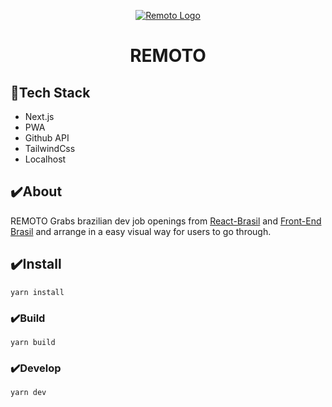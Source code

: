 <p align="center">
    <a align="center" href="https://remoto.vercel.app/" target="__blank">
        <img src="https://user-images.githubusercontent.com/13293669/130333820-54903c08-9b57-469e-bd10-8756f7540205.png" alt="Remoto Logo">
    </a>
</p>
<h1 align="center">REMOTO</h1>

## 🚀Tech Stack

- Next.js
- PWA
- Github API
- TailwindCss
- Localhost

## ✔️About

REMOTO Grabs brazilian dev job openings from [React-Brasil]("https://github.com/react-brasil/vagas") and [Front-End Brasil]("https://github.com/frontendbr/vagas") and arrange in a easy visual way for users to go through.

## ✔️Install

```
yarn install
```

### ✔️Build

```
yarn build
```

### ✔️Develop

```
yarn dev
```

<!--
-todo
Favs number (20 favs)
jobs number (20 jobs found)
increase number of api results
  -->
